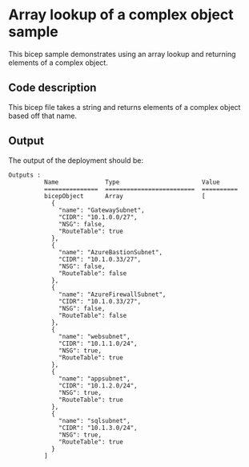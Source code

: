 # Array lookup of a complex object sample

This bicep sample demonstrates using an array lookup and returning elements of a
complex object.

## Code description

This bicep file takes a string and returns elements of a complex object based off that name.

## Output

The output of the deployment should be:

``` text
Outputs :
          Name             Type                       Value
          ===============  =========================  ==========
          bicepObject      Array                      [
            {
              "name": "GatewaySubnet",
              "CIDR": "10.1.0.0/27",
              "NSG": false,
              "RouteTable": true
            },
            {
              "name": "AzureBastionSubnet",
              "CIDR": "10.1.0.33/27",
              "NSG": false,
              "RouteTable": false
            },
            {
              "name": "AzureFirewallSubnet",
              "CIDR": "10.1.0.33/27",
              "NSG": false,
              "RouteTable": false
            },
            {
              "name": "websubnet",
              "CIDR": "10.1.1.0/24",
              "NSG": true,
              "RouteTable": true
            },
            {
              "name": "appsubnet",
              "CIDR": "10.1.2.0/24",
              "NSG": true,
              "RouteTable": true
            },
            {
              "name": "sqlsubnet",
              "CIDR": "10.1.3.0/24",
              "NSG": true,
              "RouteTable": true
            }
          ]
```
